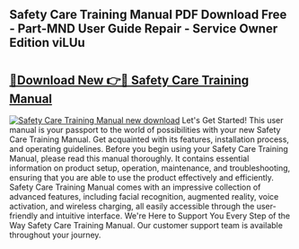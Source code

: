 ## Safety Care Training Manual PDF Download Free - Part-MND User Guide Repair - Service Owner Edition viLUu

# <h2><a href="http://bc31067.oget.top/?id=Safety+Care+Training+Manual">🔗Download New 👉🔴 Safety Care Training Manual</a></h2>

[![Safety Care Training Manual new download](https://i.imgur.com/5g1atiW.png)](http://bc31067.oget.top/?id=Safety+Care+Training+Manual)
Let's Get Started! This user manual is your passport to the world of possibilities with your new Safety Care Training Manual. Get acquainted with its features, installation process, and operating guidelines. Before you begin using your Safety Care Training Manual, please read this manual thoroughly. It contains essential information on product setup, operation, maintenance, and troubleshooting, ensuring that you are able to use the product effectively and efficiently. Safety Care Training Manual comes with an impressive collection of advanced features, including facial recognition, augmented reality, voice activation, and wireless charging, all easily accessible through the user-friendly and intuitive interface. We're Here to Support You Every Step of the Way Safety Care Training Manual. Our customer support team is available throughout your journey.
